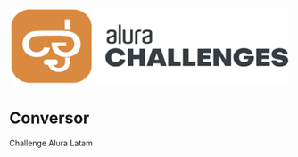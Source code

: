<p align="center">
  <img width="500" height="140" alt="Alura Challenges" src="Image/Alura_Challenges.png">
</p>

# Conversor
Challenge Alura Latam
